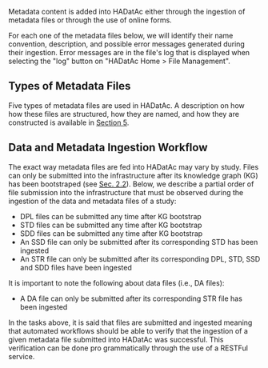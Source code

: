 Metadata content is added into HADatAc either through the ingestion of metadata files or through the use of online forms. 

For each one of the metadata files below, we will identify their name convention, description, and possible error messages generated during their ingestion. Error messages are in the file's log that is displayed when selecting the "log" button on "HADatAc Home > File Management". 

## Types of Metadata Files
  
Five types of metadata files are used in HADatAc. A description on how how these files are structured, how they are named, and how they are constructed is available in [Section 5](https://github.com/paulopinheiro1234/hadatac/wiki/5.-Metadata-Files).

## Data and Metadata Ingestion Workflow

The exact way metadata files are fed into HADatAc may vary by study. Files can only be submitted into the infrastructure after its knowledge graph (KG) has been bootstraped (see [Sec. 2.2](https://github.com/paulopinheiro1234/hadatac/wiki/2.2.-Knowledge-Graph-Bootstrap)). Below, we describe a partial order of file submission into the infrastructure that must be observed during the ingestion of the data and metadata files of a study:

* DPL files can be submitted any time after KG bootstrap 
* STD files can be submitted any time after KG bootstrap
* SDD files can be submitted any time after KG bootstrap
* An SSD file can only be submitted after its corresponding STD has been ingested 
* An STR file can only be submitted after its corresponding DPL, STD, SSD and SDD files have been ingested

It is important to note the following about data files (i.e., DA files):  
* A DA file can only be submitted after its corresponding STR file has been ingested 

In the tasks above, it is said that files are submitted and ingested meaning that automated workflows should be able to verify that the ingestion of a given metadata file submitted into HADatAc was successful. This verification can be done pro grammatically through the use of a RESTFul service. 

